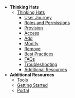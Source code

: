 - **Thinking Hats**
  - [Thinking Hats](thinking-hats/thinking-hats-overview)
    -	[User Journey](thinking-hats/thinking-hats-user-journey)
    -	[Roles and Permissions](thinking-hats/thinking-hats-roles-and-permissions)
    - [Provision](thinking-hats/thinking-hats-provision)
    - [Access](thinking-hats/thinking-hats-access)
    -	[Add](thinking-hats/thinking-hats-add)
    -	[Modify](thinking-hats/thinking-hats-modify)
    -	[Remove](thinking-hats/thinking-hats-remove)
    - [Best Practices](thinking-hats/thinking-hats-best-practices)
    - [FAQs](thinking-hats/thinking-hats-faqs)
    - [Troubleshooting](thinking-hats/thinking-hats-troubleshooting)
    - [Additional Resources](thinking-hats/thinking-hats-additional-resources)        
- **Additional Resources**
  - [Tools](https://docs.developer.tech.gov.sg/docs/ship-hats-tools/#/tools-overview)
  - [Getting Started](https://docs.developer.tech.gov.sg/docs/ship-hats-getting-started/#/)
  - [Portal](https://docs.developer.tech.gov.sg/docs/ship-hats-portal/#/ship-hats-portal-overview)